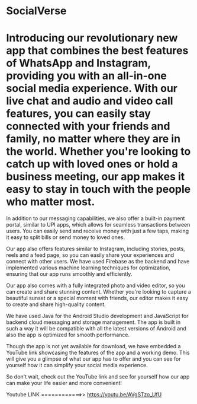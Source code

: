 # SocialVerse
# Introducing our revolutionary new app that combines the best features of WhatsApp and Instagram, providing you with an all-in-one social media experience. With our live chat and audio and video call features, you can easily stay connected with your friends and family, no matter where they are in the world. Whether you're looking to catch up with loved ones or hold a business meeting, our app makes it easy to stay in touch with the people who matter most.

In addition to our messaging capabilities, we also offer a built-in payment portal, similar to UPI apps, which allows for seamless transactions between users. You can easily send and receive money with just a few taps, making it easy to split bills or send money to loved ones.

Our app also offers features similar to Instagram, including stories, posts, reels and a feed page, so you can easily share your experiences and connect with other users. We have used Firebase as the backend and have implemented various machine learning techniques for optimization, ensuring that our app runs smoothly and efficiently.

Our app also comes with a fully integrated photo and video editor, so you can create and share stunning content. Whether you're looking to capture a beautiful sunset or a special moment with friends, our editor makes it easy to create and share high-quality content.

We have used Java for the Android Studio development and JavaScript for backend cloud messaging and storage management. The app is built in such a way it will be compatible with all the latest versions of Android and also the app is optimized for smooth performance.

Though the app is not yet available for download, we have embedded a YouTube link showcasing the features of the app and a working demo. This will give you a glimpse of what our app has to offer and you can see for yourself how it can simplify your social media experience.

So don't wait, check out the YouTube link and see for yourself how our app can make your life easier and more convenient!
 
Youtube LINK ============>> https://youtu.be/AVgSTzo_UfU
